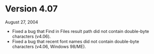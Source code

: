 # Version 4.07

August 27, 2004

- Fixed a bug that Find in Files result path did not contain double-byte characters (v4.06).
- Fixed a bug that recent font names did not contain double-byte characters (v4.06, Windows 98/ME).